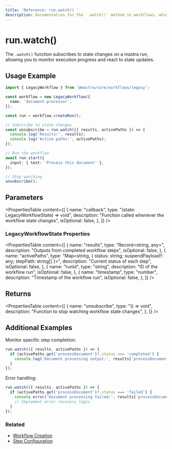 ```yaml
---
title: 'Reference: run.watch() '
description: Documentation for the `.watch()` method in workflows, which monitors the status of a workflow run.
---
```


# run.watch()

The `.watch()` function subscribes to state changes on a mastra run, allowing you to monitor execution progress and react to state updates.

## Usage Example

```typescript
import { LegacyWorkflow } from '@mastra/core/workflows/legacy';

const workflow = new LegacyWorkflow({
  name: 'document-processor',
});

const run = workflow.createRun();

// Subscribe to state changes
const unsubscribe = run.watch(({ results, activePaths }) => {
  console.log('Results:', results);
  console.log('Active paths:', activePaths);
});

// Run the workflow
await run.start({
  input: { text: 'Process this document' },
});

// Stop watching
unsubscribe();
```

## Parameters

<PropertiesTable
content={[
{
name: "callback",
type: "(state: LegacyWorkflowState) => void",
description: "Function called whenever the workflow state changes",
isOptional: false,
},
]}
/>

### LegacyWorkflowState Properties

<PropertiesTable
content={[
{
name: "results",
type: "Record<string, any>",
description: "Outputs from completed workflow steps",
isOptional: false,
},
{
name: "activePaths",
type: "Map<string, { status: string; suspendPayload?: any; stepPath: string[] }>",
description: "Current status of each step",
isOptional: false,
},
{
name: "runId",
type: "string",
description: "ID of the workflow run",
isOptional: false,
},
{
name: "timestamp",
type: "number",
description: "Timestamp of the workflow run",
isOptional: false,
},
]}
/>

## Returns

<PropertiesTable
content={[
{
name: "unsubscribe",
type: "() => void",
description: "Function to stop watching workflow state changes",
},
]}
/>

## Additional Examples

Monitor specific step completion:

```typescript
run.watch(({ results, activePaths }) => {
  if (activePaths.get('processDocument')?.status === 'completed') {
    console.log('Document processing output:', results['processDocument'].output);
  }
});
```

Error handling:

```typescript
run.watch(({ results, activePaths }) => {
  if (activePaths.get('processDocument')?.status === 'failed') {
    console.error('Document processing failed:', results['processDocument'].error);
    // Implement error recovery logic
  }
});
```

### Related

- [Workflow Creation](./createRun)
- [Step Configuration](./step-class)
